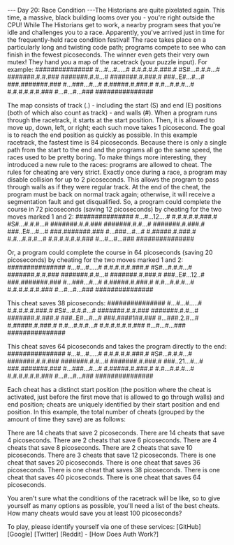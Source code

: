 
--- Day 20: Race Condition ---The Historians are quite pixelated again. This time, a massive, black building looms over you - you're right outside the CPU!
While The Historians get to work, a nearby program sees that you're idle and challenges you to a race. Apparently, you've arrived just in time for the frequently-held race condition festival!
The race takes place on a particularly long and twisting code path; programs compete to see who can finish in the fewest picoseconds. The winner even gets their very own mutex!
They hand you a map of the racetrack (your puzzle input). For example:
###############
#...#...#.....#
#.#.#.#.#.###.#
#S#...#.#.#...#
#######.#.#.###
#######.#.#...#
#######.#.###.#
###..E#...#...#
###.#######.###
#...###...#...#
#.#####.#.###.#
#.#...#.#.#...#
#.#.#.#.#.#.###
#...#...#...###
###############

The map consists of track (.) - including the start (S) and end (E) positions (both of which also count as track) - and walls (#).
When a program runs through the racetrack, it starts at the start position. Then, it is allowed to move up, down, left, or right; each such move takes 1 picosecond. The goal is to reach the end position as quickly as possible. In this example racetrack, the fastest time is 84 picoseconds.
Because there is only a single path from the start to the end and the programs all go the same speed, the races used to be pretty boring. To make things more interesting, they introduced a new rule to the races: programs are allowed to cheat.
The rules for cheating are very strict. Exactly once during a race, a program may disable collision for up to 2 picoseconds. This allows the program to pass through walls as if they were regular track. At the end of the cheat, the program must be back on normal track again; otherwise, it will receive a segmentation fault and get disqualified.
So, a program could complete the course in 72 picoseconds (saving 12 picoseconds) by cheating for the two moves marked 1 and 2:
###############
#...#...12....#
#.#.#.#.#.###.#
#S#...#.#.#...#
#######.#.#.###
#######.#.#...#
#######.#.###.#
###..E#...#...#
###.#######.###
#...###...#...#
#.#####.#.###.#
#.#...#.#.#...#
#.#.#.#.#.#.###
#...#...#...###
###############

Or, a program could complete the course in 64 picoseconds (saving 20 picoseconds) by cheating for the two moves marked 1 and 2:
###############
#...#...#.....#
#.#.#.#.#.###.#
#S#...#.#.#...#
#######.#.#.###
#######.#.#...#
#######.#.###.#
###..E#...12..#
###.#######.###
#...###...#...#
#.#####.#.###.#
#.#...#.#.#...#
#.#.#.#.#.#.###
#...#...#...###
###############

This cheat saves 38 picoseconds:
###############
#...#...#.....#
#.#.#.#.#.###.#
#S#...#.#.#...#
#######.#.#.###
#######.#.#...#
#######.#.###.#
###..E#...#...#
###.####1##.###
#...###.2.#...#
#.#####.#.###.#
#.#...#.#.#...#
#.#.#.#.#.#.###
#...#...#...###
###############

This cheat saves 64 picoseconds and takes the program directly to the end:
###############
#...#...#.....#
#.#.#.#.#.###.#
#S#...#.#.#...#
#######.#.#.###
#######.#.#...#
#######.#.###.#
###..21...#...#
###.#######.###
#...###...#...#
#.#####.#.###.#
#.#...#.#.#...#
#.#.#.#.#.#.###
#...#...#...###
###############

Each cheat has a distinct start position (the position where the cheat is activated, just before the first move that is allowed to go through walls) and end position; cheats are uniquely identified by their start position and end position.
In this example, the total number of cheats (grouped by the amount of time they save) are as follows:

There are 14 cheats that save 2 picoseconds.
There are 14 cheats that save 4 picoseconds.
There are 2 cheats that save 6 picoseconds.
There are 4 cheats that save 8 picoseconds.
There are 2 cheats that save 10 picoseconds.
There are 3 cheats that save 12 picoseconds.
There is one cheat that saves 20 picoseconds.
There is one cheat that saves 36 picoseconds.
There is one cheat that saves 38 picoseconds.
There is one cheat that saves 40 picoseconds.
There is one cheat that saves 64 picoseconds.

You aren't sure what the conditions of the racetrack will be like, so to give yourself as many options as possible, you'll need a list of the best cheats. How many cheats would save you at least 100 picoseconds?

To play, please identify yourself via one of these services:
[GitHub] [Google] [Twitter] [Reddit] - [How Does Auth Work?]
